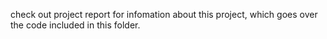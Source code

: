 check out project report for infomation about this project, which goes over the code included in this folder.

